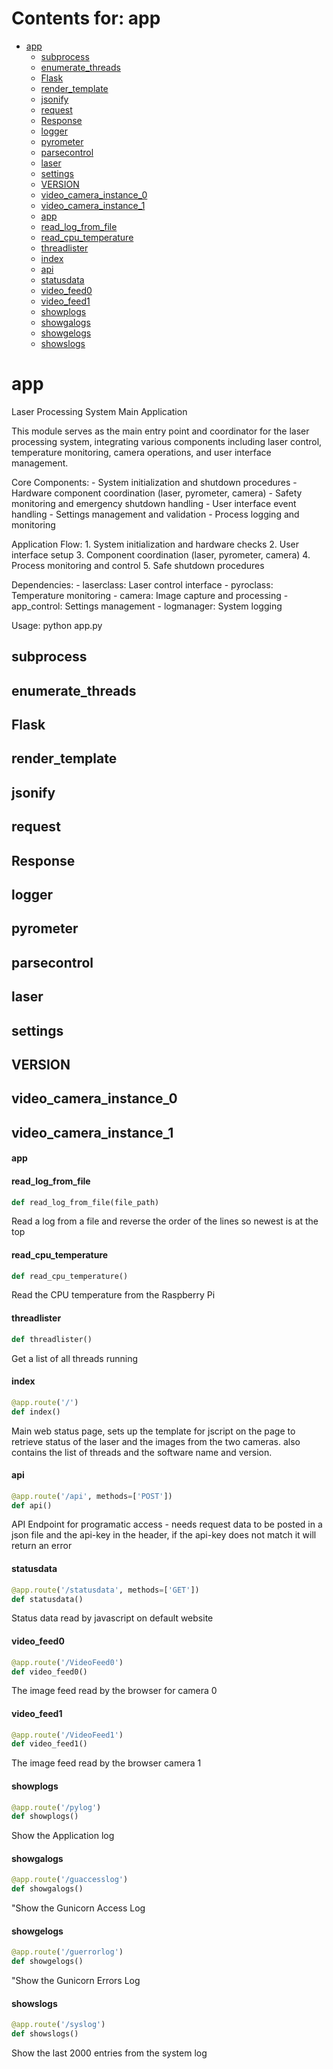 # Contents for: app

* [app](#app)
  * [subprocess](#app.subprocess)
  * [enumerate\_threads](#app.enumerate_threads)
  * [Flask](#app.Flask)
  * [render\_template](#app.render_template)
  * [jsonify](#app.jsonify)
  * [request](#app.request)
  * [Response](#app.Response)
  * [logger](#app.logger)
  * [pyrometer](#app.pyrometer)
  * [parsecontrol](#app.parsecontrol)
  * [laser](#app.laser)
  * [settings](#app.settings)
  * [VERSION](#app.VERSION)
  * [video\_camera\_instance\_0](#app.video_camera_instance_0)
  * [video\_camera\_instance\_1](#app.video_camera_instance_1)
  * [app](#app.app)
  * [read\_log\_from\_file](#app.read_log_from_file)
  * [read\_cpu\_temperature](#app.read_cpu_temperature)
  * [threadlister](#app.threadlister)
  * [index](#app.index)
  * [api](#app.api)
  * [statusdata](#app.statusdata)
  * [video\_feed0](#app.video_feed0)
  * [video\_feed1](#app.video_feed1)
  * [showplogs](#app.showplogs)
  * [showgalogs](#app.showgalogs)
  * [showgelogs](#app.showgelogs)
  * [showslogs](#app.showslogs)

<a id="app"></a>

# app

Laser Processing System Main Application

This module serves as the main entry point and coordinator for the laser processing system,
integrating various components including laser control, temperature monitoring, camera
operations, and user interface management.

Core Components:
    - System initialization and shutdown procedures
    - Hardware component coordination (laser, pyrometer, camera)
    - Safety monitoring and emergency shutdown handling
    - User interface event handling
    - Settings management and validation
    - Process logging and monitoring

Application Flow:
    1. System initialization and hardware checks
    2. User interface setup
    3. Component coordination (laser, pyrometer, camera)
    4. Process monitoring and control
    5. Safe shutdown procedures

Dependencies:
    - laserclass: Laser control interface
    - pyroclass: Temperature monitoring
    - camera: Image capture and processing
    - app_control: Settings management
    - logmanager: System logging

Usage:
    python app.py

<a id="app.subprocess"></a>

## subprocess

<a id="app.enumerate_threads"></a>

## enumerate\_threads

<a id="app.Flask"></a>

## Flask

<a id="app.render_template"></a>

## render\_template

<a id="app.jsonify"></a>

## jsonify

<a id="app.request"></a>

## request

<a id="app.Response"></a>

## Response

<a id="app.logger"></a>

## logger

<a id="app.pyrometer"></a>

## pyrometer

<a id="app.parsecontrol"></a>

## parsecontrol

<a id="app.laser"></a>

## laser

<a id="app.settings"></a>

## settings

<a id="app.VERSION"></a>

## VERSION

<a id="app.video_camera_instance_0"></a>

## video\_camera\_instance\_0

<a id="app.video_camera_instance_1"></a>

## video\_camera\_instance\_1

<a id="app.app"></a>

#### app

<a id="app.read_log_from_file"></a>

#### read\_log\_from\_file

```python
def read_log_from_file(file_path)
```

Read a log from a file and reverse the order of the lines so newest is at the top

<a id="app.read_cpu_temperature"></a>

#### read\_cpu\_temperature

```python
def read_cpu_temperature()
```

Read the CPU temperature from the Raspberry Pi

<a id="app.threadlister"></a>

#### threadlister

```python
def threadlister()
```

Get a list of all threads running

<a id="app.index"></a>

#### index

```python
@app.route('/')
def index()
```

Main web status page, sets up the template for jscript on the page to retrieve status of the laser and the
images from the two cameras. also contains the list of threads and the software name and version.

<a id="app.api"></a>

#### api

```python
@app.route('/api', methods=['POST'])
def api()
```

API Endpoint for programatic access - needs request data to be posted in a json file and the api-key
in the header, if the api-key does not match it will return an error

<a id="app.statusdata"></a>

#### statusdata

```python
@app.route('/statusdata', methods=['GET'])
def statusdata()
```

Status data read by javascript on default website

<a id="app.video_feed0"></a>

#### video\_feed0

```python
@app.route('/VideoFeed0')
def video_feed0()
```

The image feed read by the browser for camera 0

<a id="app.video_feed1"></a>

#### video\_feed1

```python
@app.route('/VideoFeed1')
def video_feed1()
```

The image feed read by the browser camera 1

<a id="app.showplogs"></a>

#### showplogs

```python
@app.route('/pylog')
def showplogs()
```

Show the Application log

<a id="app.showgalogs"></a>

#### showgalogs

```python
@app.route('/guaccesslog')
def showgalogs()
```

"Show the Gunicorn Access Log

<a id="app.showgelogs"></a>

#### showgelogs

```python
@app.route('/guerrorlog')
def showgelogs()
```

"Show the Gunicorn Errors Log

<a id="app.showslogs"></a>

#### showslogs

```python
@app.route('/syslog')
def showslogs()
```

Show the last 2000 entries from the system log

